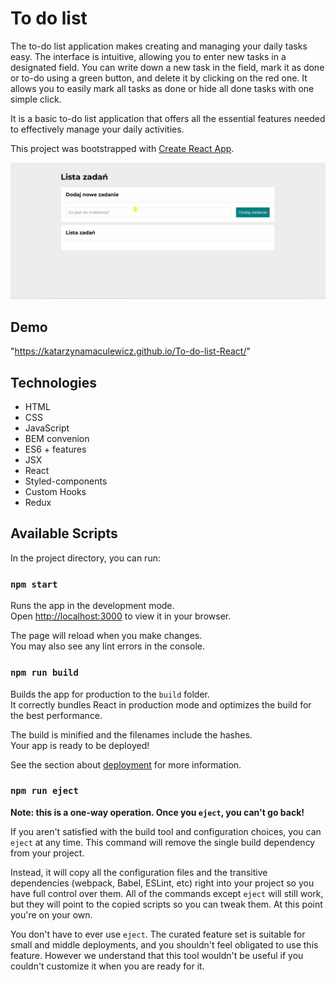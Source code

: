 # To do list

The to-do list application makes creating and managing your daily tasks easy. The interface is intuitive, allowing you to enter new tasks in a designated field. You can write down a new task in the field, mark it as done or to-do using a green button, and delete it by clicking on the red one. It allows you to easily mark all tasks as done or hide all done tasks with one simple click. 

It is a basic to-do list application that offers all the essential features needed to effectively manage your daily activities.

This project was bootstrapped with [Create React App](https://github.com/facebook/create-react-app).

![image](./src/images/to-do-list.gif)

## Demo

"https://katarzynamaculewicz.github.io/To-do-list-React/"

## Technologies

- HTML
- CSS
- JavaScript
- BEM convenion
- ES6 + features
- JSX
- React
- Styled-components
- Custom Hooks
- Redux

## Available Scripts

In the project directory, you can run:

### `npm start`

Runs the app in the development mode.\
Open [http://localhost:3000](http://localhost:3000) to view it in your browser.

The page will reload when you make changes.\
You may also see any lint errors in the console.

### `npm run build`

Builds the app for production to the `build` folder.\
It correctly bundles React in production mode and optimizes the build for the best performance.

The build is minified and the filenames include the hashes.\
Your app is ready to be deployed!

See the section about [deployment](https://facebook.github.io/create-react-app/docs/deployment) for more information.

### `npm run eject`

**Note: this is a one-way operation. Once you `eject`, you can't go back!**

If you aren't satisfied with the build tool and configuration choices, you can `eject` at any time. This command will remove the single build dependency from your project.

Instead, it will copy all the configuration files and the transitive dependencies (webpack, Babel, ESLint, etc) right into your project so you have full control over them. All of the commands except `eject` will still work, but they will point to the copied scripts so you can tweak them. At this point you're on your own.

You don't have to ever use `eject`. The curated feature set is suitable for small and middle deployments, and you shouldn't feel obligated to use this feature. However we understand that this tool wouldn't be useful if you couldn't customize it when you are ready for it.
